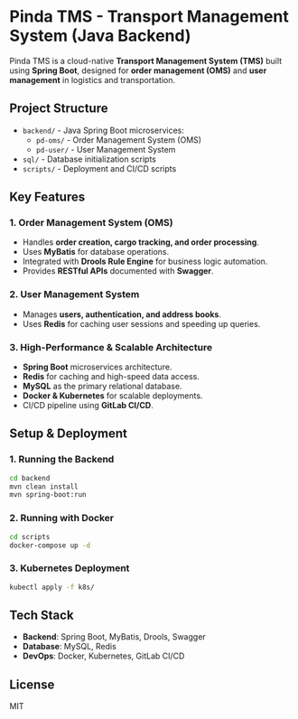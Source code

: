 
# Pinda TMS - Transport Management System (Java Backend)

Pinda TMS is a cloud-native **Transport Management System (TMS)** built using **Spring Boot**, designed for **order management (OMS)** and **user management** in logistics and transportation.

## Project Structure

- `backend/` - Java Spring Boot microservices:
  - `pd-oms/` - Order Management System (OMS)
  - `pd-user/` - User Management System
- `sql/` - Database initialization scripts
- `scripts/` - Deployment and CI/CD scripts

## Key Features

### **1. Order Management System (OMS)**
- Handles **order creation, cargo tracking, and order processing**.
- Uses **MyBatis** for database operations.
- Integrated with **Drools Rule Engine** for business logic automation.
- Provides **RESTful APIs** documented with **Swagger**.

### **2. User Management System**
- Manages **users, authentication, and address books**.
- Uses **Redis** for caching user sessions and speeding up queries.

### **3. High-Performance & Scalable Architecture**
- **Spring Boot** microservices architecture.
- **Redis** for caching and high-speed data access.
- **MySQL** as the primary relational database.
- **Docker & Kubernetes** for scalable deployments.
- CI/CD pipeline using **GitLab CI/CD**.

## Setup & Deployment

### **1. Running the Backend**
```sh
cd backend
mvn clean install
mvn spring-boot:run
```

### **2. Running with Docker**
```sh
cd scripts
docker-compose up -d
```

### **3. Kubernetes Deployment**
```sh
kubectl apply -f k8s/
```

## Tech Stack

- **Backend**: Spring Boot, MyBatis, Drools, Swagger
- **Database**: MySQL, Redis
- **DevOps**: Docker, Kubernetes, GitLab CI/CD

## License
MIT
```

